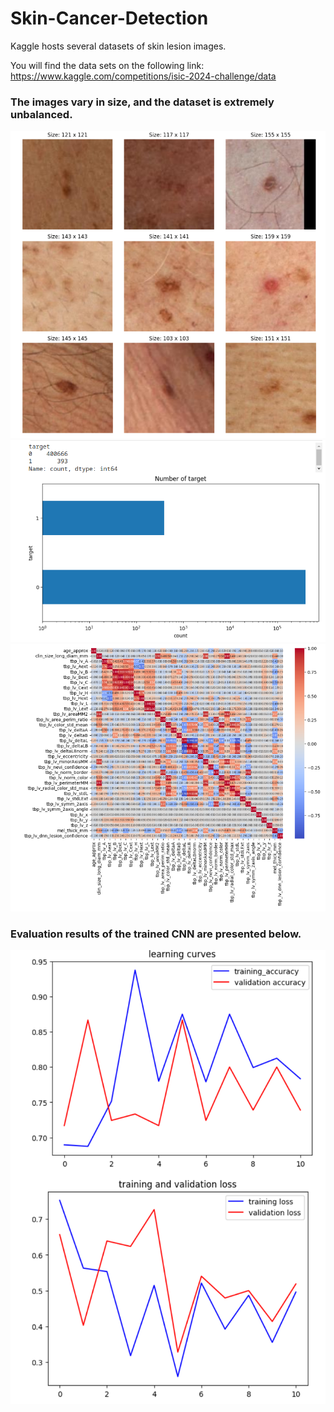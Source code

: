 # Skin-Cancer-Detection


Kaggle hosts several datasets of skin lesion images.

You will find the data sets on the following link: https://www.kaggle.com/competitions/isic-2024-challenge/data


### The images vary in size, and the dataset is extremely unbalanced. 

<img src="images/img9.png">


<img src="images/diagram.png">

<img src="images/corr_matrix.png">


### Evaluation results of the trained CNN are presented below.

<img src="/images/evaluation.png">
